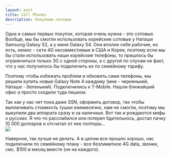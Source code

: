 ```yaml
---
layout: post
title: Cell Phones
description: Покупаем сотовые
---
```


Одна и самых первых покупок, которая очень нужна - это сотовые. Вообще, мы бы
смогли использовать корейские сотовые у Наташи Samsung Galaxy S2, а у меня Galaxy S4.
Они вполне себе рабочие, но есть, нюанс - сети 4G несовместимые в США и Корее,
поэтому если мы бы стали использовать наши корейские телефоны, то пришлось бы 
ограничиться только 3G с одной стороны, а с другой по слухам не факт, что у нас
получилось бы подключить их по семейному тарифу.

Поэтому чтобы избежать проблем и обновить сами телефоны, мы решили купить новые
Galaxy Note 4 каждому (мне - черненький, Наташе - беленький). Подключились к T-Mobile.
Нашли ближайший офис и просто сходили туда пешком.

Так как у нас нет пока даже SSN, оформить договор, так чтобы выплачивать стоимость
тушки ежемесячно, нам не смогли, поэтому мы выкупили два аппарата сразу и за наличные.
Вот так и рождаются мифы о русских. Я что-то расслабился или потерял бдительнось, 
достал пачку 10 000 долларов и отсчитал от нее полторы...  
<img src="http://i.imgur.com/pGAEgMV.jpg" class="img-responsive img-thumbnail">

Наверное, так лучше не делать. А в целом все прошло хорошо, нас подключили по
семейному плану - все безлимитное 4G data, звонки, смс. 
$100 в месяц вместе (не на каждого).